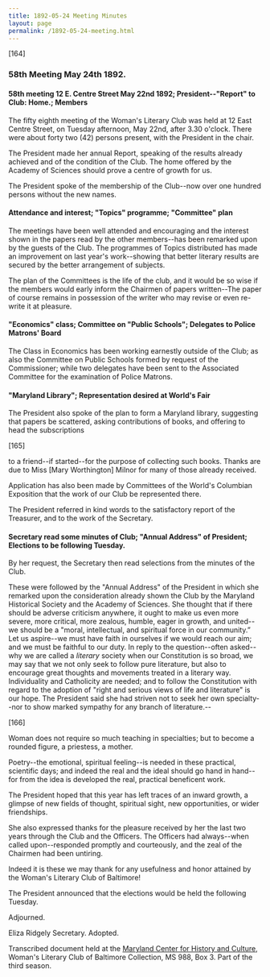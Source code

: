 ```yaml
---
title: 1892-05-24 Meeting Minutes
layout: page
permalink: /1892-05-24-meeting.html
---
```

[164]

### 58th Meeting May 24th 1892.

#### 58th meeting 12 E. Centre Street May 22nd 1892; President--"Report" to Club: Home.; Members

The fifty eighth meeting of the Woman's Literary Club was held at 12 East Centre Street, on Tuesday afternoon, May 22nd, after 3.30 o'clock. There were about forty two (42) persons present, with the President in the chair.

The President made her annual Report, speaking of the results already achieved and of the condition of the Club. The home offered by the Academy of Sciences should prove a centre of growth for us.

The President spoke of the membership of the Club--now over one hundred persons without the new names.

#### Attendance and interest; "Topics" programme; "Committee" plan

The meetings have been well attended and encouraging and the interest shown in the papers read by the other members--has been remarked upon by the guests of the Club. The programmes of Topics distributed has made an improvement on last year's work--showing that better literary results are secured by the better arrangement of subjects.

The plan of the Committees is the life of the club, and it would be so wise if the members would early inform the Chairmen of papers written--The paper of course remains in possession of the writer who may revise or even re-write it at pleasure.

#### "Economics" class; Committee on "Public Schools"; Delegates to Police Matrons' Board

The Class in Economics has been working earnestly outside of the Club; as also the Committee on Public Schools formed by request of the Commissioner; while two delegates have been sent to the Associated Committee for the examination of Police Matrons.

#### "Maryland Library"; Representation desired at World's Fair

The President also spoke of the plan to form a Maryland library, suggesting that papers be scattered, asking contributions of books, and offering to head the subscriptions

[165]

to a friend--if started--for the purpose of collecting such books. Thanks are due to Miss [Mary Worthington] Milnor for many of those already received.

Application has also been made by Committees of the World's Columbian Exposition that the work of our Club be represented there.

The President referred in kind words to the satisfactory report of the Treasurer, and to the work of the Secretary.

#### Secretary read some minutes of Club; "Annual Address" of President; Elections to be following Tuesday.

By her request, the Secretary then read selections from the minutes of the Club.

These were followed by the "Annual Address" of the President in which she remarked upon the consideration already shown the Club by the Maryland Historical Society and the Academy of Sciences. She thought that if there should be adverse criticism anywhere, it ought to make us even more severe, more critical, more zealous, humble, eager in growth, and united--we should be a "moral, intellectual, and spiritual force in our community.” Let us aspire--we must have faith in ourselves if we would reach our aim; and we must be faithful to our duty. In reply to the question--often asked--why we are called a  _literary_  society when our Constitution is so broad, we may say that we not only seek to follow pure literature, but also to encourage great thoughts and movements treated in a literary way. Individuality and Catholicity are needed; and to follow the Constitution with regard to the adoption of "right and serious views of life and literature" is our hope. The President said she had striven not to seek her own specialty--nor to show marked sympathy for any branch of literature.--

[166]

Woman does not require so much teaching in specialties; but to become a rounded figure, a priestess, a mother.

Poetry--the emotional, spiritual feeling--is needed in these practical, scientific days; and indeed the real and the ideal should go hand in hand--for from the idea is developed the real, practical beneficent work.

The President hoped that this year has left traces of an inward growth, a glimpse of new fields of thought, spiritual sight, new opportunities, or wider friendships.

She also expressed thanks for the pleasure received by her the last two years through the Club and the Officers. The Officers had always--when called upon--responded promptly and courteously, and the zeal of the Chairmen had been untiring.

Indeed it is these we may thank for any usefulness and honor attained by the Woman's Literary Club of Baltimore!

The President announced that the elections would be held the following Tuesday.

Adjourned.

Eliza Ridgely
Secretary.
Adopted.

Transcribed document held at the [Maryland Center for History and Culture](http://mdhs.org/), Woman's Literary Club of Baltimore Collection, MS 988, Box 3. Part of the third season.